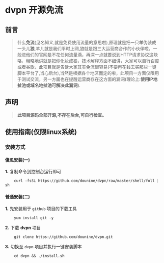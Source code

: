 # dvpn 开源免流

## 前言
> 什么**免流**(见名知义,就是免费使用流量的意思啦),原理就是把一只**羊**伪装成一头儿**狼**,羊儿就是我们平时上网,狼就是跟三大运营商合作的小伙伴啦，一般进他们的官网是不花任何流量滴，再深一点就要说到HTTP请求协议这块咯，粗略地讲就是把你化妆成狼，技术解释方面不细讲，大家可以自行百度或者谷歌，此项目就是告诉大家其实免流很容易(不要再花钱去买那些一键脚本平台了,当心后台),当然是根据各个地区而定的啦，此项目一方面仅限用于测试交流，另一方面也在提醒运营商存在这方面的漏洞(理论上:**使用IP地扯池或域名地扯池可解决此漏洞**).

## 声明

> **此项目源码全部开源,不存在后台,可自行检查。**


## 使用指南(仅限linux系统)

### 安装方式

#### 傻瓜安装(一)

**1.** 复制命令到控制台运行即可

```shell
    curl -fsSL https://github.com/dounine/dvpn/raw/master/shell/foll | sh
```

#### 普通安装(二)


**1.** 先安装用于 `github` 项目的下载工具
    
```shell
    yum install git -y
```
    
**2.** 下载 **dvpn** 项目
    
```shell
    git clone https://github.com/dounine/dvpn.git
```
    
**3.** 切换至 `dvpn` 项目并执行一键安装脚本
   
```shell
    cd dvpn && ./install.sh
```

